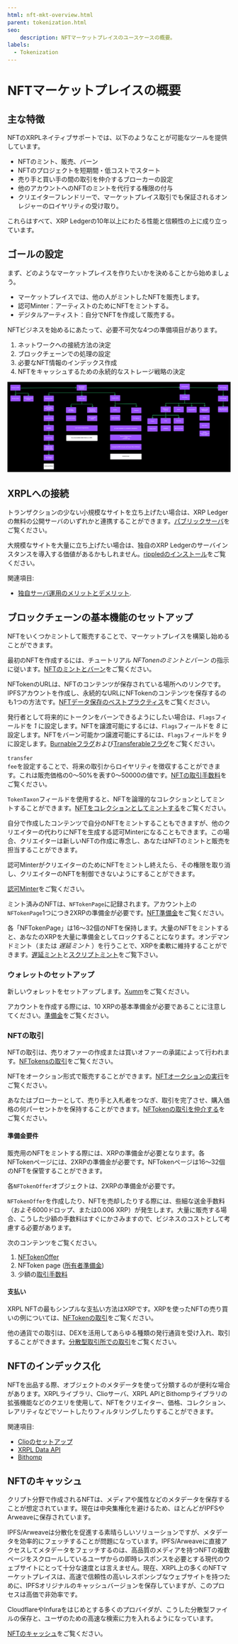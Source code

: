 ```yaml
---
html: nft-mkt-overview.html
parent: tokenization.html
seo:
    description: NFTマーケットプレイスのユースケースの概要。
labels:
  - Tokenization
---
```

# NFTマーケットプレイスの概要


## 主な特徴

NFTのXRPLネイティブサポートでは、以下のようなことが可能なツールを提供しています。

- NFTのミント、販売、バーン
- NFTのプロジェクトを短期間・低コストでスタート
- 売り手と買い手の間の取引を仲介するブローカーの設定
- 他のアカウントへのNFTのミントを代行する権限の付与
- クリエイターフレンドリーで、マーケットプレイス取引でも保証されるオンレジャーのロイヤリティの受け取り。

これらはすべて、XRP Ledgerの10年以上にわたる性能と信頼性の上に成り立っています。

## ゴールの設定

まず、どのようなマーケットプレイスを作りたいかを決めることから始めましょう。

- マーケットプレイスでは、他の人がミントしたNFTを販売します。
- 認可Minter：アーティストのためにNFTをミントする。
- デジタルアーティスト：自分でNFTを作成して販売する。

NFTビジネスを始めるにあたって、必要不可欠な4つの準備項目があります。

1. ネットワークへの接続方法の決定
2. ブロックチェーンでの処理の設定
3. 必要なNFT情報のインデックス作成
4. NFTをキャッシュするための永続的なストレージ戦略の決定

[![NFTマーケットのフロー](/docs/img/nft-mkt-overview.png "NFTマーケットのフロー")](/docs/img/nft-mkt-overview.png)

## XRPLへの接続

トランザクションの少ない小規模なサイトを立ち上げたい場合は、XRP Ledgerの無料の公開サーバのいずれかと連携することができます。[パブリックサーバ](../../tutorials/public-servers.md)をご覧ください。

大規模なサイトを大量に立ち上げたい場合は、独自のXRP Ledgerのサーバインスタンスを導入する価値があるかもしれません。[rippledのインストール](../../infrastructure/installation/index.md)をご覧ください。

関連項目:

* [独自サーバ運用のメリットとデメリット](../../concepts/networks-and-servers/index.md#reasons-to-run-your-own-server).

## ブロックチェーンの基本機能のセットアップ

NFTをいくつかミントして販売することで、マーケットプレイスを構築し始めることができます。

最初のNFTを作成するには、チュートリアル _NFTonenのミントとバーン_ の指示に従います。[NFTのミントとバーン](../../tutorials/javascript/modular-tutorials/nfts/mint-and-burn-nfts.md)をご覧ください。

NFTokenのURLは、NFTのコンテンツが保存されている場所へのリンクです。IPFSアカウントを作成し、永続的なURLにNFTokenのコンテンツを保存するのも1つの方法です。[NFTデータ保存のベストプラクティス](https://docs.ipfs.io/how-to/best-practices-for-nft-data)をご覧ください。

発行者として将来的にトークンをバーンできるようにしたい場合は、`Flags`フィールドを _1_ に設定します。NFTを譲渡可能にするには、`Flags`フィールドを _8_ に設定します。NFTをバーン可能かつ譲渡可能にするには、`Flags`フィールドを _9_ に設定します。[Burnableフラグ](../../references/protocol/data-types/nftoken.md#nftoken-flags)および[Transferableフラグ](../../references/protocol/data-types/nftoken.md#nftoken-flags)をご覧ください。

<code>transfer fee</code>を設定することで、将来の取引からロイヤリティを徴収することができます。これは販売価格の0～50%を表す0～50000の値です。[NFTの取引手数料](../../references/protocol/data-types/nftoken.md#transferfee)をご覧ください。

`TokenTaxon`フィールドを使用すると、NFTを論理的なコレクションとしてミントすることができます。[NFTをコレクションとしてミントする](../../concepts/tokens/nfts/collections.md)をご覧ください。

自分で作成したコンテンツで自分のNFTをミントすることもできますが、他のクリエイターの代わりにNFTを生成する認可Minterになることもできます。この場合、クリエイターは新しいNFTの作成に専念し、あなたはNFTのミントと販売を担当することができます。

認可MinterがクリエイターのためにNFTをミントし終えたら、その権限を取り消し、クリエイターのNFTを制御できないようにすることができます。

[認可Minter](../../concepts/tokens/nfts/authorizing-another-minter.md)をご覧ください。

ミント済みのNFTは、`NFTokenPage`に記録されます。アカウント上の`NFTokenPage`1つにつき2XRPの準備金が必要です。[NFT準備金](../../concepts/tokens/nfts/reserve-requirements.md)をご覧ください。

各「NFTokenPage」は16～32個のNFTを保持します。大量のNFTをミントすると、あなたのXRPを大量に準備金としてロックすることになります。オンデマンドミント（または _遅延ミント_ ）を行うことで、XRPを柔軟に維持することができます。[遅延ミント](../../concepts/tokens/nfts/batch-minting.md#mint-on-demand-lazy-minting)と[スクリプトミント](../../concepts/tokens/nfts/batch-minting.md#scripted-minting)をご覧下さい。


### ウォレットのセットアップ

新しいウォレットをセットアップします。[Xumm](https://xumm.app/)をご覧ください。

アカウントを作成する際には、10 XRPの基本準備金が必要であることに注意してください。[準備金](../../concepts/accounts/reserves.md#base-reserve-and-owner-reserve)をご覧ください。

### NFTの取引

NFTの取引は、売りオファーの作成または買いオファーの承諾によって行われます。[NFTokensの取引](../../tutorials/javascript/modular-tutorials/nfts/transfer-nfts.md)をご覧ください。

NFTをオークション形式で販売することができます。[NFTオークションの実行](../../concepts/tokens/nfts/running-an-nft-auction.md)をご覧ください。

あなたはブローカーとして、売り手と入札者をつなぎ、取引を完了させ、購入価格の何パーセントかを保持することができます。[NFTokenの取引を仲介する](../../tutorials/javascript/modular-tutorials/nfts/broker-an-nft-sale.md)をご覧ください。

#### 準備金要件

販売用のNFTをミントする際には、XRPの準備金が必要となります。各NFTokenページには、2XRPの準備金が必要です。NFTokenページは16～32個のNFTを保管することができます。

各`NFTokenOffer`オブジェクトは、2XRPの準備金が必要です。

`NFTokenOffer`を作成したり、NFTを売却したりする際には、些細な送金手数料（およそ6000ドロップ、または0.006 XRP）が発生します。大量に販売する場合、こうした少額の手数料はすぐにかさみますので、ビジネスのコストとして考慮する必要があります。

次のコンテンツをご覧ください。

1. [NFTokenOffer](../../concepts/tokens/nfts/reserve-requirements.md#nftokenoffer-reserve)
2. NFToken page ([所有者準備金](../../concepts/tokens/nfts/reserve-requirements.md#owner-reserve))
3. 少額の[取引手数料](../../concepts/tokens/transfer-fees.md)

#### 支払い

XRPL NFTの最もシンプルな支払い方法はXRPです。XRPを使ったNFTの売り買いの例については、[NFTokenの取引](../../tutorials/javascript/modular-tutorials/nfts/transfer-nfts.md)をご覧ください。

他の通貨での取引は、DEXを活用してあらゆる種類の発行通貨を受け入れ、取引することができます。[分散型取引所での取引](../../tutorials/tasks/use-tokens/trade-in-the-decentralized-exchange.md#trade-in-the-decentralized-exchange)をご覧ください。

<!--

- Fiat payment ([Cross-currency payments](cross-currency-payments.html))
- On-chain validation of completing transactions [No link- isn’t this just a cross-currency payment?] (Query after the transaction is completed.]
 -->

## NFTのインデックス化

NFTを出品する際、オブジェクトのメタデータを使って分類するのが便利な場合があります。XRPLライブラリ、Clioサーバ、XRPL APIとBithompライブラリの拡張機能などのクエリを使用して、NFTをクリエイター、価格、コレクション、レアリティなどでソートしたりフィルタリングしたりすることができます。

関連項目:

- [Clioのセットアップ](../../infrastructure/installation/install-clio-on-ubuntu.md)
- [XRPL Data API](https://api.xrpldata.com/docs/static/index.html#/)
- [Bithomp](https://docs.bithomp.com/#nft-xls-20)


<!--
Sorting and filtering [No link]
    Creator - nft_info (issuer field)
    Price - nft_sell_offer->offers->amount field)
    Popularity - ?
    Newly listed
    Collection - nft_info (token taxon field)
    XRP vs $ vs IOUs
Search [No link]
Featured NFTs [No link]
Supplement Information [No link]
    Rarity
    Floor price
    History
        Number of owners
        Price History
 -->

## NFTのキャッシュ
<!--

Image optimization for web experience [No link]

 -->
クリプト分野で作成されるNFTは、メディアや属性などのメタデータを保存することが想定されています。現在は中央集権化を避けるため、ほとんどがIPFSやArweaveに保存されています。

<!--  We can't use this example.
See  [HERE](https://xrp.cafe/nft/00081770CCE71D9E7BD07E3A771C7619DA982D62CD37325A99B664A500000209)) -->

IPFS/Arweaveは分散化を促進する素晴らしいソリューションですが、メタデータを効率的にフェッチすることが問題になっています。IPFS/Arweaveに直接アクセスしてメタデータをフェッチするのは、高品質のメディアを持つNFTの複数ページをスクロールしているユーザからの即時レスポンスを必要とする現代のウェブサイトにとって十分な速度とは言えません。現在、XRPL上の多くのNFTマーケットプレイスは、高速で信頼性の高いレスポンシブなウェブサイトを持つために、IPFSオリジナルのキャッシュバージョンを保存していますが、このプロセスは高価で非効率です。

CloudflareやInfuraをはじめとする多くのプロバイダが、こうした分散型ファイルの保存と、ユーザのための高速な検索に力を入れるようになっています。

[NFTのキャッシュ](../../references/protocol/data-types/nftoken.md#nftokenデータとメタデータの取得)をご覧ください。

<!--
You can also consider a solution such as Pinata. [https://drive.google.com/file/d/14wuulkvjVjtGlUJj0ppaJ4Sziyp5WFGA/view?usp=sharing](https://drive.google.com/file/d/14wuulkvjVjtGlUJj0ppaJ4Sziyp5WFGA/view?usp=sharing)

We can derive inspiration for the need of caching and point to some of their docs
[https://docs.pinata.cloud/gateways](https://docs.pinata.cloud/gateways)
 -->
